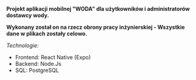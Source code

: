 **Projekt aplikacji mobilnej "WODA" dla użytkowników i administratorów dostawcy wody.**

**Wykonany został on na rzecz obrony pracy inżynierskiej - Wszystkie dane w plikach zostały celowo.**

*Technologie:*
- Frontend: React Native (Expo)
- Backend: Node.Js
- SQL: PostgreSQL
